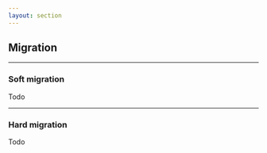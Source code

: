 ```yaml
---
layout: section
---
```


## Migration

---

### Soft migration

Todo

---

### Hard migration

Todo

